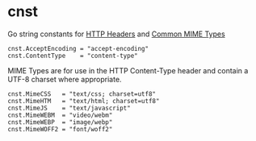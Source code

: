 # cnst
Go string constants for [HTTP Headers](https://developer.mozilla.org/en-US/docs/Web/HTTP/Headers) and [Common MIME Types](https://developer.mozilla.org/en-US/docs/Web/HTTP/Basics_of_HTTP/MIME_types/Common_types)
```
cnst.AcceptEncoding = "accept-encoding"
cnst.ContentType    = "content-type"
```

MIME Types are for use in the HTTP Content-Type header and contain a UTF-8 charset where appropriate.
```
cnst.MimeCSS   = "text/css; charset=utf8"
cnst.MimeHTM   = "text/html; charset=utf8"
cnst.MimeJS    = "text/javascript"
cnst.MimeWEBM  = "video/webm"
cnst.MimeWEBP  = "image/webp"
cnst.MimeWOFF2 = "font/woff2"
```
